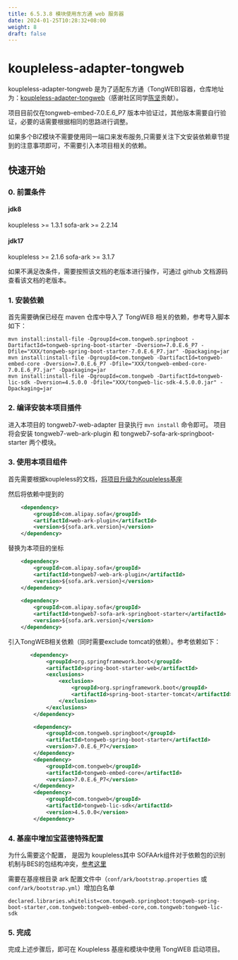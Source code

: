 ```yaml
---
title: 6.5.3.8 模块使用东方通 web 服务器
date: 2024-01-25T10:28:32+08:00
weight: 8
draft: false
---
```


# koupleless-adapter-tongweb
koupleless-adapter-tongweb 是为了适配东方通（TongWEB)容器，仓库地址为：[koupleless-adapter-tongweb](https://github.com/koupleless/adapter/tree/main/koupleless-adapter-web-tongweb)（感谢社区同学[陈坚](https://github.com/chenjian6824)贡献）。

项目目前仅在tongweb-embed-7.0.E.6_P7 版本中验证过，其他版本需要自行验证，必要的话需要根据相同的思路进行调整。

如果多个BIZ模块不需要使用同一端口来发布服务,只需要关注下文安装依赖章节提到的注意事项即可，不需要引入本项目相关的依赖。

## 快速开始

### 0. 前置条件
#### jdk8

koupleless >= 1.3.1
sofa-ark >= 2.2.14

#### jdk17

koupleless >= 2.1.6
sofa-ark >= 3.1.7

如果不满足改条件，需要按照该文档的老版本进行操作，可通过 github 文档源码查看该文档的老版本。

### 1. 安装依赖

首先需要确保已经在 maven 仓库中导入了 TongWEB 相关的依赖，参考导入脚本如下：

```shell
mvn install:install-file -DgroupId=com.tongweb.springboot -DartifactId=tongweb-spring-boot-starter -Dversion=7.0.E.6_P7 -Dfile="XXX/tongweb-spring-boot-starter-7.0.E.6_P7.jar" -Dpackaging=jar
mvn install:install-file -DgroupId=com.tongweb -DartifactId=tongweb-embed-core -Dversion=7.0.E.6_P7 -Dfile="XXX/tongweb-embed-core-7.0.E.6_P7.jar" -Dpackaging=jar
mvn install:install-file -DgroupId=com.tongweb -DartifactId=tongweb-lic-sdk -Dversion=4.5.0.0 -Dfile="XXX/tongweb-lic-sdk-4.5.0.0.jar" -Dpackaging=jar
```

### 2. 编译安装本项目插件

进入本项目的 tongweb7-web-adapter 目录执行 `mvn install` 命令即可。
项目将会安装 tongweb7-web-ark-plugin 和 tongweb7-sofa-ark-springboot-starter 两个模块。

### 3. 使用本项目组件

首先需要根据koupleless的文档，[将项目升级为Koupleless基座](https://koupleless.io/docs/tutorials/base-create/springboot-and-sofaboot/)

然后将依赖中提到的
```xml
    <dependency>
        <groupId>com.alipay.sofa</groupId>
        <artifactId>web-ark-plugin</artifactId>
        <version>${sofa.ark.version}</version>
    </dependency>
```
替换为本项目的坐标
```xml
    <dependency>
        <groupId>com.alipay.sofa</groupId>
        <artifactId>tongweb7-web-ark-plugin</artifactId>
        <version>${sofa.ark.version}</version>
    </dependency>
    
    <dependency>
        <groupId>com.alipay.sofa</groupId>
        <artifactId>tongweb7-sofa-ark-springboot-starter</artifactId>
        <version>${sofa.ark.version}</version>
    </dependency>
```

引入TongWEB相关依赖（同时需要exclude tomcat的依赖）。参考依赖如下：
```xml
       <dependency>
            <groupId>org.springframework.boot</groupId>
            <artifactId>spring-boot-starter-web</artifactId>
            <exclusions>
                <exclusion>
                    <groupId>org.springframework.boot</groupId>
                    <artifactId>spring-boot-starter-tomcat</artifactId>
                </exclusion>
            </exclusions>
        </dependency>

        <dependency>
            <groupId>com.tongweb.springboot</groupId>
            <artifactId>tongweb-spring-boot-starter</artifactId>
            <version>7.0.E.6_P7</version>
        </dependency>
        <dependency>
            <groupId>com.tongweb</groupId>
            <artifactId>tongweb-embed-core</artifactId>
            <version>7.0.E.6_P7</version>
        </dependency>
        <dependency>
            <groupId>com.tongweb</groupId>
            <artifactId>tongweb-lic-sdk</artifactId>
            <version>4.5.0.0</version>
        </dependency>
```

### 4. 基座中增加宝蓝德特殊配置
为什么需要这个配置， 是因为 koupleless其中 SOFAArk组件对于依赖包的识别机制与BES的包结构冲突，[参考这里](https://github.com/sofastack/sofa-ark/pull/997)

需要在基座根目录 ark 配置文件中（`conf/ark/bootstrap.properties` 或 `conf/ark/bootstrap.yml`）增加白名单

```properties
declared.libraries.whitelist=com.tongweb.springboot:tongweb-spring-boot-starter,com.tongweb:tongweb-embed-core,com.tongweb:tongweb-lic-sdk
```

### 5. 完成
完成上述步骤后，即可在 Koupleless 基座和模块中使用 TongWEB 启动项目。
